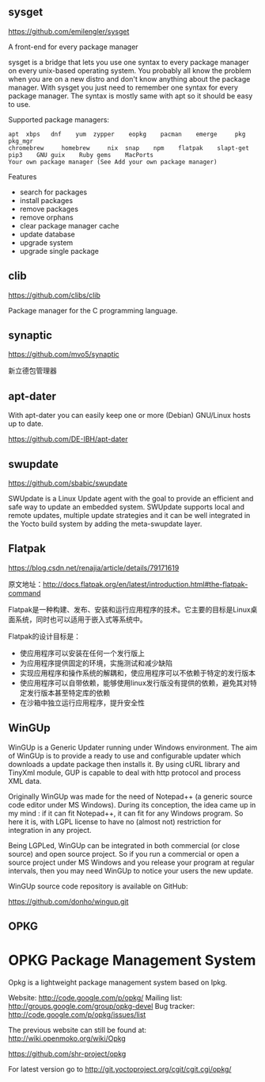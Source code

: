 ## sysget

https://github.com/emilengler/sysget

A front-end for every package manager

sysget is a bridge that lets you use one syntax to every package manager on every unix-based operating system.
You probably all know the problem when you are on a new distro and don't know anything about the package manager. With sysget you just need to remember one syntax for every package manager.
The syntax is mostly same with apt so it should be easy to use.

Supported package managers:

    apt  xbps   dnf    yum  zypper    eopkg    pacman    emerge     pkg     pkg_mgr
    chromebrew     homebrew     nix  snap    npm    flatpak    slapt-get
    pip3    GNU guix    Ruby gems    MacPorts
    Your own package manager (See Add your own package manager)

Features

*    search for packages
*    install packages
*    remove packages
*    remove orphans
*    clear package manager cache
*    update database
*    upgrade system
*    upgrade single package


## clib

https://github.com/clibs/clib

Package manager for the C programming language.


## synaptic

https://github.com/mvo5/synaptic

新立德包管理器

##  apt-dater

With apt-dater you can easily keep one or more (Debian) GNU/Linux hosts up to date.

https://github.com/DE-IBH/apt-dater


## swupdate

https://github.com/sbabic/swupdate

SWUpdate is a Linux Update agent with the goal to provide an efficient and safe way to update an embedded system. SWUpdate supports local and remote updates, multiple update strategies and it can be well integrated in the Yocto build system by adding the meta-swupdate layer.


## Flatpak

https://blog.csdn.net/renajia/article/details/79171619

原文地址：http://docs.flatpak.org/en/latest/introduction.html#the-flatpak-command

Flatpak是一种构建、发布、安装和运行应用程序的技术。它主要的目标是Linux桌面系统，同时也可以适用于嵌入式等系统中。

Flatpak的设计目标是：
* 使应用程序可以安装在任何一个发行版上
* 为应用程序提供固定的环境，实施测试和减少缺陷
* 实现应用程序和操作系统的解耦和，使应用程序可以不依赖于特定的发行版本
* 使应用程序可以自带依赖，能够使用linux发行版没有提供的依赖，避免其对特定发行版本甚至特定库的依赖
* 在沙箱中独立运行应用程序，提升安全性

## WinGUp

WinGUp is a Generic Updater running under Windows environment. The aim of WinGUp is to provide a ready to use and configurable updater which downloads a update package then installs it. By using cURL library and TinyXml module, GUP is capable to deal with http protocol and process XML data.

Originally WinGUp was made for the need of Notepad++ (a generic source code editor under MS Windows). During its conception, the idea came up in my mind : if it can fit Notepad++, it can fit for any Windows program. So here it is, with LGPL license to have no (almost not) restriction for integration in any project.

Being LGPLed, WinGUp can be integrated in both commercial (or close source) and open source project. So if you run a commercial or open a source project under MS Windows and you release your program at regular intervals, then you may need WinGUp to notice your users the new update.

WinGUp source code repository is available on GitHub:

https://github.com/donho/wingup.git

## OPKG

OPKG Package Management System
==============================

Opkg is a lightweight package management system based on Ipkg.

Website: http://code.google.com/p/opkg/
Mailing list: http://groups.google.com/group/opkg-devel
Bug tracker: http://code.google.com/p/opkg/issues/list

The previous website can still be found at:
http://wiki.openmoko.org/wiki/Opkg

https://github.com/shr-project/opkg

For latest version go to http://git.yoctoproject.org/cgit/cgit.cgi/opkg/
